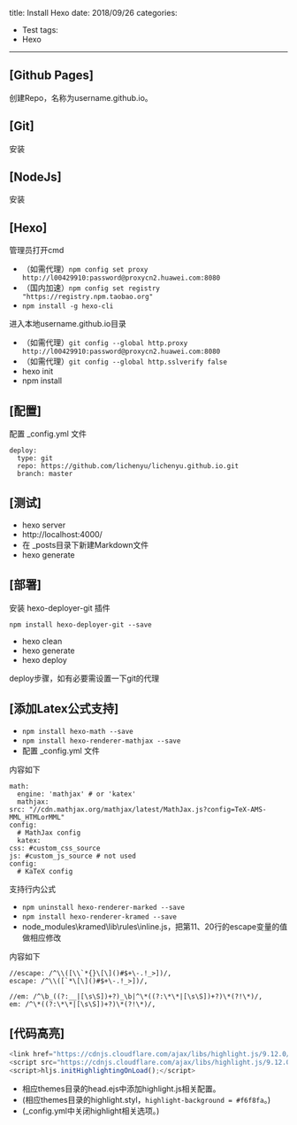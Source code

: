 title: Install Hexo
date: 2018/09/26
categories:
- Test
tags:
- Hexo
---


## [Github Pages] ##

创建Repo，名称为username.github.io。

## [Git] ##

安装

## [NodeJs] ##

安装

## [Hexo] ##

管理员打开cmd

- （如需代理）`npm config set proxy http://l00429910:password@proxycn2.huawei.com:8080`
- （国内加速）`npm config set registry "https://registry.npm.taobao.org"`
- `npm install -g hexo-cli`

进入本地username.github.io目录

- （如需代理）`git config --global http.proxy http://l00429910:password@proxycn2.huawei.com:8080`
- （如需代理）`git config --global http.sslverify false`
- hexo init
- npm install

## [配置] ##

配置 _config.yml 文件

```
deploy:
  type: git
  repo: https://github.com/lichenyu/lichenyu.github.io.git
  branch: master
```

## [测试] ##

- hexo server
- http://localhost:4000/
- 在 _posts目录下新建Markdown文件
- hexo generate

## [部署] ##

安装 hexo-deployer-git 插件

```
npm install hexo-deployer-git --save
```

- hexo clean
- hexo generate
- hexo deploy

deploy步骤，如有必要需设置一下git的代理

## [添加Latex公式支持] ##

- `npm install hexo-math --save`
- `npm install hexo-renderer-mathjax --save`
- 配置 _config.yml 文件

内容如下

```
math:
  engine: 'mathjax' # or 'katex'
  mathjax:
src: "//cdn.mathjax.org/mathjax/latest/MathJax.js?config=TeX-AMS-MML_HTMLorMML"
config:
  # MathJax config
  katex:
css: #custom_css_source
js: #custom_js_source # not used
config:
  # KaTeX config
```

支持行内公式

 - `npm uninstall hexo-renderer-marked --save`
 - `npm install hexo-renderer-kramed --save`
 - node_modules\kramed\lib\rules\inline.js，把第11、20行的escape变量的值做相应修改

内容如下

```
//escape: /^\\([\\`*{}\[\]()#$+\-.!_>])/,
escape: /^\\([`*\[\]()#$+\-.!_>])/,

//em: /^\b_((?:__|[\s\S])+?)_\b|^\*((?:\*\*|[\s\S])+?)\*(?!\*)/,
em: /^\*((?:\*\*|[\s\S])+?)\*(?!\*)/,
```

## [代码高亮] ##

```javascript
<link href="https://cdnjs.cloudflare.com/ajax/libs/highlight.js/9.12.0/styles/github.min.css" rel="stylesheet">
<script src="https://cdnjs.cloudflare.com/ajax/libs/highlight.js/9.12.0/highlight.min.js"></script>
<script>hljs.initHighlightingOnLoad();</script>
```

- 相应themes目录的head.ejs中添加highlight.js相关配置。
- (相应themes目录的highlight.styl，`highlight-background = #f6f8fa`。)
- (_config.yml中关闭highlight相关选项。)

